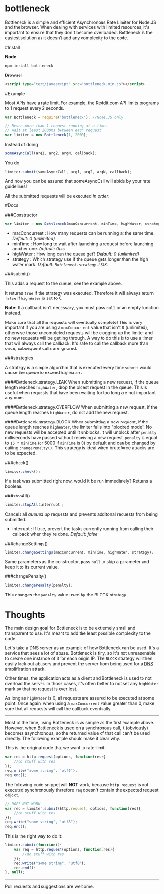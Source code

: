 bottleneck
==========

Bottleneck is a simple and efficient Asynchronous Rate Limiter for Node.JS and the browser. When dealing with services with limited resources, it's important to ensure that they don't become overloaded. Bottleneck is the easiest solution as it doesn't add any complexity to the code.


#Install

__Node__
```javascript
npm install bottleneck
```
__Browser__
```html
<script type="text/javascript" src="bottleneck.min.js"></script>
```

#Example

Most APIs have a rate limit. For example, the Reddit.com API limits programs to 1 request every 2 seconds.

```javascript
var Bottleneck = require("bottleneck"); //Node.JS only

// Never more than 1 request running at a time.
// Wait at least 2000ms between each request.
var limiter = new Bottleneck(1, 2000);
```

Instead of doing
```javascript
someAsyncCall(arg1, arg2, argN, callback);
```
You do
```javascript
limiter.submit(someAsyncCall, arg1, arg2, argN, callback);
```
And now you can be assured that someAsyncCall will abide by your rate guidelines!

All the submitted requests will be executed *in order*.

#Docs

###Constructor
```javascript
var limiter = new Bottleneck(maxConcurrent, minTime, highWater, strategy);
```

* maxConcurrent : How many requests can be running at the same time. *Default: 0 (unlimited)*
* minTime : How long to wait after launching a request before launching another one. *Default: 0ms*
* highWater : How long can the queue get? *Default: 0 (unlimited)*
* strategy : Which strategy use if the queue gets longer than the high water mark. *Default: `Bottleneck.strategy.LEAK`.*

###submit()

This adds a request to the queue, see the example above.

It returns `true` if the strategy was executed. Therefore it will always return `false` if `highWater` is set to 0.

**Note:** If a callback isn't necessary, you must pass `null` or an empty function instead.

Make sure that all the requests will eventually complete! This is very important if you are using a `maxConcurrent` value that isn't 0 (unlimited), otherwise those uncompleted requests will be clogging up the limiter and no new requests will be getting through. A way to do this is to use a timer that will always call the callback. It's safe to call the callback more than once, subsequent calls are ignored.

###strategies

A strategy is a simple algorithm that is executed every time `submit` would cause the queue to exceed `highWater`.

####Bottleneck.strategy.LEAK
When submitting a new request, if the queue length reaches `highWater`, drop the oldest request in the queue. This is useful when requests that have been waiting for too long are not important anymore.

####Bottleneck.strategy.OVERFLOW
When submitting a new request, if the queue length reaches `highWater`, do not add the new request.

####Bottleneck.strategy.BLOCK
When submitting a new request, if the queue length reaches `highWater`, the limiter falls into "blocked mode". No new requests will be accepted until it unblocks. It will unblock after `penalty` milliseconds have passed without receiving a new request. `penalty` is equal to `15 * minTime` (or 5000 if `minTime` is 0) by default and can be changed by calling `changePenalty()`. This strategy is ideal when bruteforce attacks are to be expected.


###check()
```javascript
limiter.check();
```
If a task was submitted right now, would it be run immediately? Returns a boolean.

###stopAll()
```javascript
limiter.stopAll(interrupt);
```
Cancels all *queued up* requests and prevents additonal requests from being submitted.

* interrupt : If true, prevent the tasks currently running from calling their callback when they're done. *Default: false*

###changeSettings()
```javascript
limiter.changeSettings(maxConcurrent, minTime, highWater, strategy);
```
Same parameters as the constructor, pass ```null``` to skip a parameter and keep it to its current value.

###changePenalty()
```javascript
limiter.changePenalty(penalty);
```
This changes the `penalty` value used by the BLOCK strategy.


# Thoughts

The main design goal for Bottleneck is to be extremely small and transparent to use. It's meant to add the least possible complexity to the code.

Let's take a DNS server as an example of how Bottleneck can be used. It's a service that sees a lot of abuse. Bottleneck is tiny, so it's not unreasonable to create one instance of it for each origin IP. The `BLOCK` strategy will then easily lock out abusers and prevent the server from being used for a [DNS amplification attack](http://blog.cloudflare.com/65gbps-ddos-no-problem).

Other times, the application acts as a client and Bottleneck is used to not overload the server. In those cases, it's often better to not set any `highWater` mark so that no request is ever lost.

As long as `highWater` is 0, all requests are assured to be executed at some point. Once again, when using a `maxConcurrent` value greater than 0, make sure that all requests will call the callback eventually.

-----

Most of the time, using Bottleneck is as simple as the first example above. However, when Bottleneck is used on a synchronous call, it (obviously) becomes asynchronous, so the returned value of that call can't be used directly. The following example should make it clear why.

This is the original code that we want to rate-limit:
```javascript
var req = http.request(options, function(res){
	//do stuff with res
});
req.write("some string", "utf8");
req.end();
```

The following code snippet will **NOT** work, because `http.request` is not executed synchronously therefore `req` doesn't contain the expected request object.
```javascript
// DOES NOT WORK
var req = limiter.submit(http.request, options, function(res){
	//do stuff with res
});
req.write("some string", "utf8");
req.end();
```

This is the right way to do it:
```javascript
limiter.submit(function(){
	var req = http.request(options, function(res){
		//do stuff with res
	});
	req.write("some string", "utf8");
	req.end();
}, null);
```

-----

Pull requests and suggestions are welcome.
